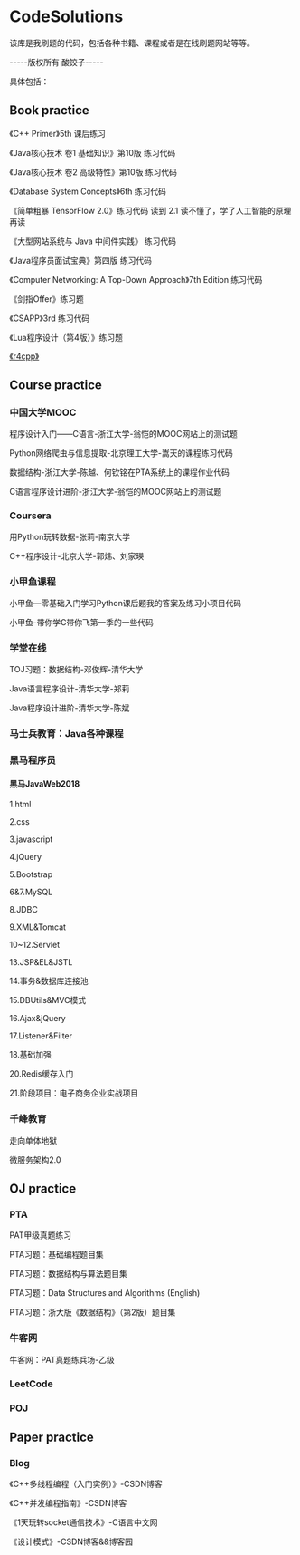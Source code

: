 <!--
 * @Author: SourDumplings
 * @Date: 2019-07-21 09:45:07
 * @Link: https://github.com/SourDumplings/
 * @Email: changzheng300@foxmail.com
 * @Description: 该库是我刷题的代码，包括各种书籍、课程或者是在线刷题网站等等。
 -->
# CodeSolutions

该库是我刷题的代码，包括各种书籍、课程或者是在线刷题网站等等。

-----版权所有 酸饺子-----

具体包括：

## Book practice

《C++ Primer》5th 课后练习

《Java核心技术 卷1 基础知识》第10版 练习代码

《Java核心技术 卷2 高级特性》第10版 练习代码

《Database System Concepts》6th 练习代码

《简单粗暴 TensorFlow 2.0》练习代码 读到 2.1 读不懂了，学了人工智能的原理再读

《大型网站系统与 Java 中间件实践》 练习代码

《Java程序员面试宝典》第四版 练习代码

《Computer Networking: A Top-Down Approach》7th Edition 练习代码

《剑指Offer》练习题

《CSAPP》3rd 练习代码

《Lua程序设计（第4版）》练习题

[《r4cpp》](https://github.com/SourDumplings/r4cppp)

## Course practice

### 中国大学MOOC

程序设计入门——C语言-浙江大学-翁恺的MOOC网站上的测试题

Python网络爬虫与信息提取-北京理工大学-嵩天的课程练习代码

数据结构-浙江大学-陈越、何钦铭在PTA系统上的课程作业代码

C语言程序设计进阶-浙江大学-翁恺的MOOC网站上的测试题

### Coursera

用Python玩转数据-张莉-南京大学

C++程序设计-北京大学-郭炜、刘家瑛

### 小甲鱼课程

小甲鱼—零基础入门学习Python课后题我的答案及练习小项目代码

小甲鱼-带你学C带你飞第一季的一些代码

### 学堂在线

TOJ习题：数据结构-邓俊辉-清华大学

Java语言程序设计-清华大学-郑莉

Java程序设计进阶-清华大学-陈斌

### 马士兵教育：Java各种课程

### 黑马程序员

#### 黑马JavaWeb2018

1.html

2.css

3.javascript

4.jQuery

5.Bootstrap

6&7.MySQL

8.JDBC

9.XML&Tomcat

10~12.Servlet

13.JSP&EL&JSTL

14.事务&数据库连接池

15.DBUtils&MVC模式

16.Ajax&jQuery

17.Listener&Filter

18.基础加强

20.Redis缓存入门

21.阶段项目：电子商务企业实战项目

### 千峰教育
走向单体地狱

微服务架构2.0

## OJ practice

### PTA

PAT甲级真题练习

PTA习题：基础编程题目集

PTA习题：数据结构与算法题目集

PTA习题：Data Structures and Algorithms (English)

PTA习题：浙大版《数据结构》（第2版）题目集

### 牛客网

牛客网：PAT真题练兵场-乙级

### LeetCode

### POJ

## Paper practice

### Blog

《C++多线程编程（入门实例）》-CSDN博客

《C++并发编程指南》-CSDN博客

《1天玩转socket通信技术》-C语言中文网

《设计模式》-CSDN博客&&博客园
